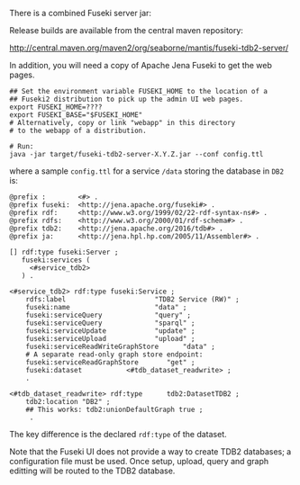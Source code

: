 There is a combined Fuseki server jar:

Release builds are available from the central maven repository:

http://central.maven.org/maven2/org/seaborne/mantis/fuseki-tdb2-server/

In addition, you will need a copy of Apache Jena Fuseki to get the web pages.

```
## Set the environment variable FUSEKI_HOME to the location of a
## Fuseki2 distribution to pick up the admin UI web pages.
export FUSEKI_HOME=???? 
export FUSEKI_BASE="$FUSEKI_HOME"
# Alternatively, copy or link "webapp" in this directory
# to the webapp of a distribution.

# Run:
java -jar target/fuseki-tdb2-server-X.Y.Z.jar --conf config.ttl 
```

where a sample `config.ttl` for a service `/data` storing the database
in `DB2` is:

```
@prefix :        <#> .
@prefix fuseki:  <http://jena.apache.org/fuseki#> .
@prefix rdf:     <http://www.w3.org/1999/02/22-rdf-syntax-ns#> .
@prefix rdfs:    <http://www.w3.org/2000/01/rdf-schema#> .
@prefix tdb2:    <http://jena.apache.org/2016/tdb#> .
@prefix ja:      <http://jena.hpl.hp.com/2005/11/Assembler#> .

[] rdf:type fuseki:Server ;
   fuseki:services (
     <#service_tdb2>
   ) .

<#service_tdb2> rdf:type fuseki:Service ;
    rdfs:label                      "TDB2 Service (RW)" ;
    fuseki:name                     "data" ;
    fuseki:serviceQuery             "query" ;
    fuseki:serviceQuery             "sparql" ;
    fuseki:serviceUpdate            "update" ;
    fuseki:serviceUpload            "upload" ;
    fuseki:serviceReadWriteGraphStore      "data" ;
    # A separate read-only graph store endpoint:
    fuseki:serviceReadGraphStore       "get" ;
    fuseki:dataset           <#tdb_dataset_readwrite> ;
    .

<#tdb_dataset_readwrite> rdf:type      tdb2:DatasetTDB2 ;
    tdb2:location "DB2" ;
    ## This works: tdb2:unionDefaultGraph true ;
     .
```

The key difference is the declared `rdf:type` of the dataset.

Note that the Fuseki UI does not provide a way to create TDB2 databases;
a configuration file must be used. Once setup, upload, query and graph
editting will be routed to the TDB2 database.
